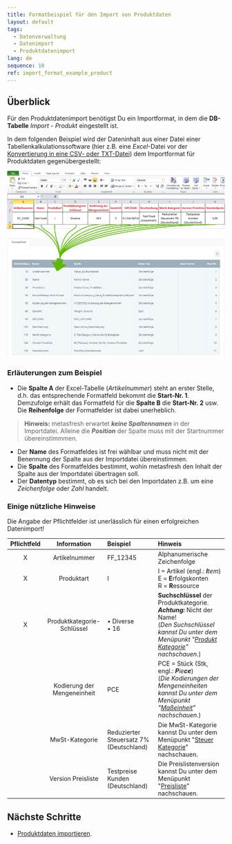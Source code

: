 ```yaml
---
title: Formatbeispiel für den Import von Produktdaten
layout: default
tags:
  - Datenverwaltung
  - Datenimport
  - Produktdatenimport
lang: de
sequence: 10
ref: import_format_example_product
---
```


## Überblick
Für den Produktdatenimport benötigst Du ein Importformat, in dem die **DB-Tabelle** *Import - Produkt* eingestellt ist.

In dem folgenden Beispiel wird der Dateninhalt aus einer Datei einer Tabellenkalkulationssoftware (hier z.B. eine *Excel*-Datei vor der [Konvertierung in eine CSV- oder TXT-Datei](Importdatei_nuetzliche_Hinweise)) dem Importformat für Produktdaten gegenübergestellt:

![](assets/Produktimport_Excel-Tabelle_Format.png)

### Erläuterungen zum Beispiel
- Die **Spalte A** der Excel-Tabelle (*Artikelnummer*) steht an erster Stelle, d.h. das entsprechende Formatfeld bekommt die **Start-Nr. 1**. Demzufolge erhält das Formatfeld für die **Spalte B** die **Start-Nr. 2** usw.<br> Die **Reihenfolge** der Formatfelder ist dabei unerheblich.
 >**Hinweis:** metasfresh erwartet ***keine Spaltennamen*** in der Importdatei. Alleine die ***Position*** der Spalte muss mit der Startnummer übereinstimmmen.

- Der **Name** des Formatfeldes ist frei wählbar und muss nicht mit der Benennung der Spalte aus der Importdatei übereinstimmen.
- Die **Spalte** des Formatfeldes bestimmt, wohin metasfresh den Inhalt der Spalte aus der Importdatei übertragen soll.
- Der **Datentyp** bestimmt, ob es sich bei den Importdaten z.B. um eine *Zeichenfolge* oder *Zahl* handelt.

### Einige nützliche Hinweise
Die Angabe der Pflichtfelder ist unerlässlich für einen erfolgreichen Datenimport!

| Pflichtfeld | Information | Beispiel | Hinweis |
| :---: | :---: | :--- | :--- |
| X | Artikelnummer | FF_12345 | Alphanumerische Zeichenfolge |
| X | Produktart | I | I = Artikel (engl.: _**I**tem_)<br> E = **E**rfolgskonten<br> R = **R**essource |
| X | Produktkategorie-Schlüssel | • Diverse<br> • 16 | **Suchschlüssel** der Produktkategorie. ***Achtung:*** Nicht der Name!<br> (*Den Suchschlüssel kannst Du unter dem Menüpunkt "[Produkt Kategorie](Menu)" nachschauen.*) |
|  | Kodierung der Mengeneinheit	| PCE | PCE = Stück (Stk, engl.: _**P**ie**ce**_)<br> (*Die Kodierungen der Mengeneinheiten kannst Du unter dem Menüpunkt "[Maßeinheit](Menu)" nachschauen.*) |
|  | MwSt-Kategorie | Reduzierter Steuersatz 7% (Deutschland) | Die MwSt-Kategorie kannst Du unter dem Menüpunkt "[Steuer Kategorie](Menu)" nachschauen. |
|  | Version Preisliste | Testpreise Kunden (Deutschland) | Die Preislistenversion kannst Du unter dem Menüpunkt "[Preisliste](Menu)" nachschauen. |

## Nächste Schritte
- [Produktdaten importieren](Produktdaten_importieren).
